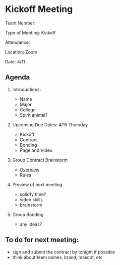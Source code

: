 
# Kickoff Meeting 

Team Number: 

Type of Meeting: Kickoff

Attendance: 

Location: Zoom

Date: 4/11

## Agenda

1. Introductions:
    - Name
    - Major
    - College 
    - Spirit animal?
  
2. Upcoming Due Dates: 4/15 Thursday  
    - Kickoff 
    - Contract 
    - Bonding 
    - Page and Video 

3. Group Contract Brainstorm 
    - [Overview](https://canvas.ucsd.edu/courses/25069/assignments/281355)
    - Rules 
  
4. Preview of next meeting 
    - solidfy time?
    - video skills
    - brainstorm 

5. Group Bonding 
    - any ideas?

## To do for next meeting: 
  - sign and submit the contract by tonight if possible
  - think about team names, brand, mascot, etc

